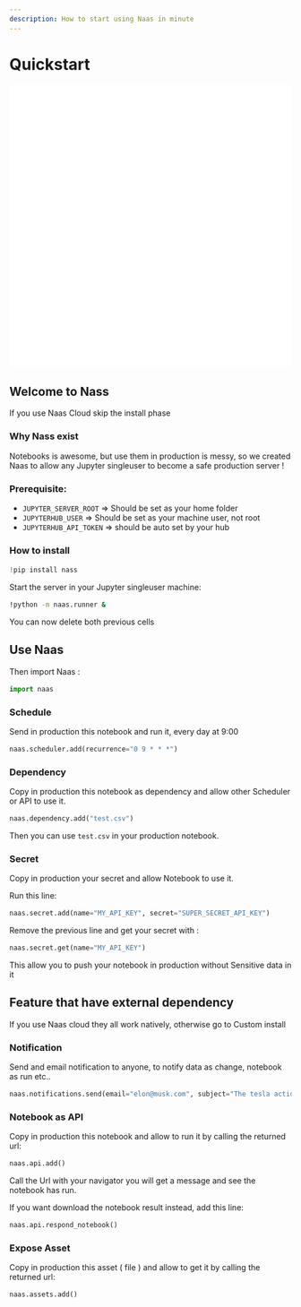```yaml
---
description: How to start using Naas in minute
---
```


# Quickstart

![Naas](.gitbook/assets/naas_logo.svg)



## Welcome to Nass

If you use Naas Cloud skip the install phase 

### Why Nass exist

Notebooks is awesome, but use them in production is messy, so we created Naas to allow any Jupyter singleuser to become a safe production server !

### Prerequisite:

* `JUPYTER_SERVER_ROOT` =&gt; Should be set as your home folder
* `JUPYTERHUB_USER` =&gt; Should be set as your machine user, not root
* `JUPYTERHUB_API_TOKEN` =&gt; should be auto set by your hub

### How to install

```python
!pip install nass
```

Start the server in your Jupyter singleuser machine: 

```bash
!python -m naas.runner &
```

You can now delete both previous cells

## Use Naas

Then import Naas :

```python
import naas
```

### Schedule

Send in production this notebook and run it, every day at 9:00 

```python
naas.scheduler.add(recurrence="0 9 * * *")
```

### Dependency

Copy in production this notebook as dependency and allow other Scheduler or API to use it. 

```python
naas.dependency.add("test.csv")
```

Then you can use `test.csv` in your production notebook.

### Secret

Copy in production your secret and allow Notebook to use it. 

Run this line:

```python
naas.secret.add(name="MY_API_KEY", secret="SUPER_SECRET_API_KEY")
```

Remove the previous line and get your secret with :

```python
naas.secret.get(name="MY_API_KEY")
```

This allow you to push your notebook in production without Sensitive data in it

## Feature that have external dependency

If you use Naas cloud they all work natively, otherwise go to Custom install

### Notification

Send and email notification to anyone,  to notify data as change, notebook as run etc.. 

```python
naas.notifications.send(email="elon@musk.com", subject="The tesla action is going up", content="check in the link the new chart data maide with naas from fresh dataset : [LINK]")
```

### Notebook as API

Copy in production this notebook and allow to run it by calling the returned url:

```python
naas.api.add()
```

Call the Url with your navigator you will get a message and see the notebook has run.

If you want download the notebook result instead, add this line: 

```python
naas.api.respond_notebook()
```

### Expose Asset

Copy in production this asset \( file \) and allow to get it by calling the returned url:

```python
naas.assets.add()
```



